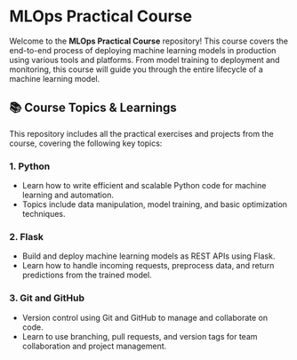 # MLOps Practical Course

Welcome to the **MLOps Practical Course** repository! This course covers the end-to-end process of deploying machine learning models in production using various tools and platforms. From model training to deployment and monitoring, this course will guide you through the entire lifecycle of a machine learning model.

## 📚 Course Topics & Learnings

This repository includes all the practical exercises and projects from the course, covering the following key topics:

### 1. **Python**
   - Learn how to write efficient and scalable Python code for machine learning and automation.
   - Topics include data manipulation, model training, and basic optimization techniques.

### 2. **Flask**
   - Build and deploy machine learning models as REST APIs using Flask.
   - Learn how to handle incoming requests, preprocess data, and return predictions from the trained model.

### 3. **Git and GitHub**
   - Version control using Git and GitHub to manage and collaborate on code.
   - Learn to use branching, pull requests, and version tags for team collaboration and project management.

